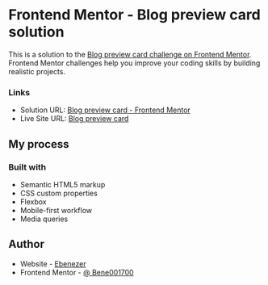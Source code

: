 # Frontend Mentor - Blog preview card solution

This is a solution to the [Blog preview card challenge on Frontend Mentor](https://www.frontendmentor.io/challenges/blog-preview-card-ckPaj01IcS). Frontend Mentor challenges help you improve your coding skills by building realistic projects. 

### Links

- Solution URL: [Blog preview card - Frontend Mentor](https://www.frontendmentor.io/solutions/blog-preview-card-desenvolvido-com-flexbox-e-abordagem-mobile-first-Uz9A8QPx3v)
- Live Site URL: [Blog preview card](https://preview-card-main-seven.vercel.app/)

## My process


### Built with

- Semantic HTML5 markup
- CSS custom properties
- Flexbox
- Mobile-first workflow
- Media queries

## Author

- Website - [Ebenezer](https://ebenezersilva@gmail.com)
- Frontend Mentor - [@ Bene001700](https://www.frontendmentor.io/profile/Bene001700)


